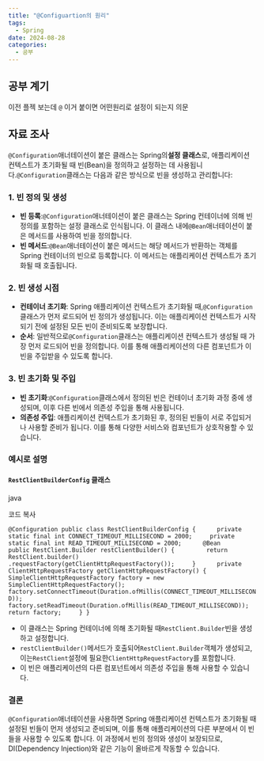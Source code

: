 ```yaml
---
title: "@Configuartion의 원리"
tags:
  - Spring
date: 2024-08-28
categories:
  - 공부
---
```


## 공부 계기

이전 플젝 보는데 `@` 이거 붙이면 어떤원리로 설정이 되는지 의문

## 자료 조사

`@Configuration`애너테이션이 붙은 클래스는 Spring의**설정 클래스**로, 애플리케이션 컨텍스트가 초기화될 때 빈(Bean)을 정의하고 설정하는 데 사용됩니다.`@Configuration`클래스는
다음과 같은 방식으로 빈을 생성하고 관리합니다:

### 1. **빈 정의 및 생성**

- **빈 등록**:`@Configuration`애너테이션이 붙은 클래스는 Spring 컨테이너에 의해 빈 정의를 포함하는 설정 클래스로 인식됩니다. 이 클래스 내에`@Bean`애너테이션이 붙은 메서드를 사용하여
  빈을 정의합니다.
- **빈 메서드**:`@Bean`애너테이션이 붙은 메서드는 해당 메서드가 반환하는 객체를 Spring 컨테이너의 빈으로 등록합니다. 이 메서드는 애플리케이션 컨텍스트가 초기화될 때 호출됩니다.

### 2. **빈 생성 시점**

- **컨테이너 초기화**: Spring 애플리케이션 컨텍스트가 초기화될 때,`@Configuration`클래스가 먼저 로드되어 빈 정의가 생성됩니다. 이는 애플리케이션 컨텍스트가 시작되기 전에 설정된 모든 빈이
  준비되도록 보장합니다.
- **순서**: 일반적으로`@Configuration`클래스는 애플리케이션 컨텍스트가 생성될 때 가장 먼저 로드되어 빈을 정의합니다. 이를 통해 애플리케이션의 다른 컴포넌트가 이 빈을 주입받을 수 있도록 합니다.

### 3. **빈 초기화 및 주입**

- **빈 초기화**:`@Configuration`클래스에서 정의된 빈은 컨테이너 초기화 과정 중에 생성되며, 이후 다른 빈에서 의존성 주입을 통해 사용됩니다.
- **의존성 주입**: 애플리케이션 컨텍스트가 초기화된 후, 정의된 빈들이 서로 주입되거나 사용할 준비가 됩니다. 이를 통해 다양한 서비스와 컴포넌트가 상호작용할 수 있습니다.

### 예시로 설명

#### `RestClientBuilderConfig` 클래스

java

코드 복사

`@Configuration public class RestClientBuilderConfig {      private static final int CONNECT_TIMEOUT_MILLISECOND = 2000;     private static final int READ_TIMEOUT_MILLISECOND = 2000;      @Bean     public RestClient.Builder restClientBuilder() {         return RestClient.builder()                 .requestFactory(getClientHttpRequestFactory());     }      private ClientHttpRequestFactory getClientHttpRequestFactory() {         SimpleClientHttpRequestFactory factory = new SimpleClientHttpRequestFactory();         factory.setConnectTimeout(Duration.ofMillis(CONNECT_TIMEOUT_MILLISECOND));         factory.setReadTimeout(Duration.ofMillis(READ_TIMEOUT_MILLISECOND));          return factory;     } }`

- 이 클래스는 Spring 컨테이너에 의해 초기화될 때`RestClient.Builder`빈을 생성하고 설정합니다.
- `restClientBuilder()`메서드가 호출되어`RestClient.Builder`객체가 생성되고, 이는`RestClient`설정에 필요한`ClientHttpRequestFactory`를 포함합니다.
- 이 빈은 애플리케이션의 다른 컴포넌트에서 의존성 주입을 통해 사용할 수 있습니다.

### 결론

`@Configuration`애너테이션을 사용하면 Spring 애플리케이션 컨텍스트가 초기화될 때 설정된 빈들이 먼저 생성되고 준비되며, 이를 통해 애플리케이션의 다른 부분에서 이 빈들을 사용할 수 있도록 합니다.
이 과정에서 빈의 정의와 생성이 보장되므로, DI(Dependency Injection)와 같은 기능이 올바르게 작동할 수 있습니다.